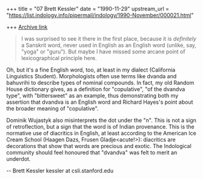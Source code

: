 +++
title = "07 Brett Kessler"
date = "1990-11-29"
upstream_url = "https://list.indology.info/pipermail/indology/1990-November/000021.html"

+++
[Archive link](https://list.indology.info/pipermail/indology/1990-November/000021.html)


>  I was surprised to see it there in the first place, because
> it is *definitely* a Sanskrit word, never used in English as
> an English word (unlike, say, "yoga" or "guru"). But maybe I have
> missed some arcane point of lexicographical principle here.

Oh, but it's a fine English word, too, at least in my dialect
(California Linguistics Student).  Morphologists often use terms like
dvanda and bahuvrihi to describe types of nominal compounds.  In fact,
my old Random House dictionary gives, as a definition for
"copulative", "of the dvandva type", with "bittersweet" as an example,
thus demonstrating both my assertion that dvandva is an English word
and Richard Hayes's point about the broader meaning of "copulative".

Dominik Wujastyk also misinterprets the dot under the "n".  This is
not a sign of retroflection, but a sign that the word is of Indian
provenance.  This is the normative use of diacritics in English, at
least according to the American Ice Cream School (Ha<umlaut>agen Dazs,
Frusen Gla<umlaut>dje<acute!>): diacritics are decorations that show
that words are precious and exotic.  The Indological community should
feel honoured that "dvandva" was felt to merit an underdot.


 -- Brett Kessler   kessler at csli.stanford.edu




